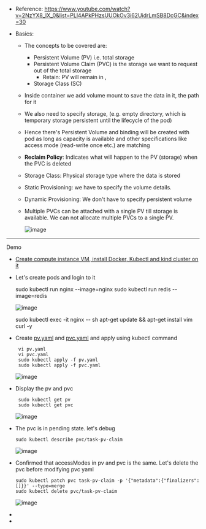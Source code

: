 - Reference: https://www.youtube.com/watch?v=2NzYX8_lX_0&list=PLl4APkPHzsUUOkOv3i62UidrLmSB8DcGC&index=30

- Basics:
  - The concepts to be covered are:
    - Persistent Volume (PV) i.e. total storage
    - Persistent Volume Claim (PVC) is the storage we want to request out of the total storage
      - Retain: PV will remain in ,
    - Storage Class (SC) 
  - Inside container we add volume mount to save the data in it, the path for it
  - We also need to specify storage, (e.g. empty directory, which is temporary storage persistent until the lifecycle of the pod)
  - Hence there's Persistent Volume and binding will be created with pod as long as capacity is available and other specifications like access mode (read-write once etc.) are matching
  - **Reclaim Policy**: Indicates what will happen to the PV (storage) when the PVC is deleted
  - Storage Class: Physical storage type where the data is stored
  - Static Provisioning: we have to specify the volume details.
  - Dynamic Provisioning: We don't have to specify persistent volume
  - Multiple PVCs can be attached  with a single PV till storage is available. We can not allocate multiple PVCs to a single PV.

    ![image](https://github.com/user-attachments/assets/4611a1e4-995f-481d-8471-65bf2d8df564)


-----------------------------------------------------------
Demo
- [Create compute instance VM, install Docker, Kubectl and kind cluster on it](https://github.com/Ajit1279/GCP_Learning/blob/main/Docker_K8S/K8S/KindClusters.md)

- Let's create pods and login to it

    sudo kubectl run nginx --image=nginx
    sudo kubectl run redis --image=redis

  ![image](https://github.com/user-attachments/assets/e0cf2ad3-34d3-4718-8af3-119141a8f7fb)

    
    sudo kubectl exec -it nginx -- sh
    apt-get update && apt-get install vim curl -y

- Create [pv.yaml](https://github.com/Ajit1279/GCP_Learning/blob/main/Docker_K8S/K8S/concepts/pv.yaml) and [pvc.yaml](https://github.com/Ajit1279/GCP_Learning/blob/main/Docker_K8S/K8S/concepts/pvc.yaml) and apply using kubectl command

       vi pv.yaml
       vi pvc.yaml
       sudo kubectl apply -f pv.yaml
       sudo kubectl apply -f pvc.yaml

    ![image](https://github.com/user-attachments/assets/df1b1a65-c1ec-4b15-bc44-fbcda35de7d4)

- Display the pv and pvc

       sudo kubectl get pv
       sudo kubectl get pvc

     ![image](https://github.com/user-attachments/assets/b93035b0-504a-4ed2-b8c7-293b16d9a6ab)

- The pvc is in pending state. let's debug

      sudo kubectl describe pvc/task-pv-claim

    ![image](https://github.com/user-attachments/assets/2b0974e1-1331-427c-9d38-b05f510ec80c)

- Confirmed that accessModes in pv and pvc is the same. Let's delete the pvc before modifying pvc yaml

      sudo kubectl patch pvc task-pv-claim -p '{"metadata":{"finalizers": []}}' --type=merge
      sudo kubectl delete pvc/task-pv-claim

    ![image](https://github.com/user-attachments/assets/49bb2b07-4659-454a-ad20-a220b3b152de)
  
-  
-    

